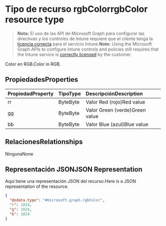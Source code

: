 # <a name="rgbcolor-resource-type"></a><span data-ttu-id="1ec09-101">Tipo de recurso rgbColor</span><span class="sxs-lookup"><span data-stu-id="1ec09-101">rgbColor resource type</span></span>

> <span data-ttu-id="1ec09-102">**Nota:** El uso de las API de Microsoft Graph para configurar las directivas y los controles de Intune requiere que el cliente tenga la [licencia correcta](https://go.microsoft.com/fwlink/?linkid=839381) para el servicio Intune.</span><span class="sxs-lookup"><span data-stu-id="1ec09-102">**Note:** Using the Microsoft Graph APIs to configure Intune controls and policies still requires that the Intune service is [correctly licensed](https://go.microsoft.com/fwlink/?linkid=839381) by the customer.</span></span>

<span data-ttu-id="1ec09-103">Color en RGB.</span><span class="sxs-lookup"><span data-stu-id="1ec09-103">Color in RGB.</span></span>
## <a name="properties"></a><span data-ttu-id="1ec09-104">Propiedades</span><span class="sxs-lookup"><span data-stu-id="1ec09-104">Properties</span></span>
|<span data-ttu-id="1ec09-105">Propiedad</span><span class="sxs-lookup"><span data-stu-id="1ec09-105">Property</span></span>|<span data-ttu-id="1ec09-106">Tipo</span><span class="sxs-lookup"><span data-stu-id="1ec09-106">Type</span></span>|<span data-ttu-id="1ec09-107">Descripción</span><span class="sxs-lookup"><span data-stu-id="1ec09-107">Description</span></span>|
|:---|:---|:---|
|<span data-ttu-id="1ec09-108">r</span><span class="sxs-lookup"><span data-stu-id="1ec09-108">r</span></span>|<span data-ttu-id="1ec09-109">Byte</span><span class="sxs-lookup"><span data-stu-id="1ec09-109">Byte</span></span>|<span data-ttu-id="1ec09-110">Valor Red (rojo)</span><span class="sxs-lookup"><span data-stu-id="1ec09-110">Red value</span></span>|
|<span data-ttu-id="1ec09-111">g</span><span class="sxs-lookup"><span data-stu-id="1ec09-111">g</span></span>|<span data-ttu-id="1ec09-112">Byte</span><span class="sxs-lookup"><span data-stu-id="1ec09-112">Byte</span></span>|<span data-ttu-id="1ec09-113">Valor Green (verde)</span><span class="sxs-lookup"><span data-stu-id="1ec09-113">Green value</span></span>|
|<span data-ttu-id="1ec09-114">b</span><span class="sxs-lookup"><span data-stu-id="1ec09-114">b</span></span>|<span data-ttu-id="1ec09-115">Byte</span><span class="sxs-lookup"><span data-stu-id="1ec09-115">Byte</span></span>|<span data-ttu-id="1ec09-116">Valor Blue (azul)</span><span class="sxs-lookup"><span data-stu-id="1ec09-116">Blue value</span></span>|

## <a name="relationships"></a><span data-ttu-id="1ec09-117">Relaciones</span><span class="sxs-lookup"><span data-stu-id="1ec09-117">Relationships</span></span>
<span data-ttu-id="1ec09-118">Ninguna</span><span class="sxs-lookup"><span data-stu-id="1ec09-118">None</span></span>
## <a name="json-representation"></a><span data-ttu-id="1ec09-119">Representación JSON</span><span class="sxs-lookup"><span data-stu-id="1ec09-119">JSON Representation</span></span>
<span data-ttu-id="1ec09-120">Aquí tiene una representación JSON del recurso.</span><span class="sxs-lookup"><span data-stu-id="1ec09-120">Here is a JSON representation of the resource.</span></span>
<!-- {
  "blockType": "resource",
  "keyProperty": "id",
  "@odata.type": "microsoft.graph.rgbColor"
}
-->
``` json
{
  "@odata.type": "#microsoft.graph.rgbColor",
  "r": 1024,
  "g": 1024,
  "b": 1024
}
```



